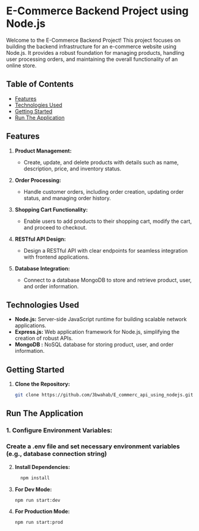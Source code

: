 # E-Commerce Backend Project using Node.js

Welcome to the E-Commerce Backend Project! This project focuses on building the backend infrastructure for an e-commerce website using Node.js. It provides a robust foundation for managing products, handling user  processing orders, and maintaining the overall functionality of an online store.

## Table of Contents

- [Features](#features)
- [Technologies Used](#technologies-used)
- [Getting Started](#getting-started)
- [Run The Application](#run-the-application)

## Features

1. **Product Management:**
   - Create, update, and delete products with details such as name, description, price, and inventory status.

2. **Order Processing:**
   - Handle customer orders, including order creation, updating order status, and managing order history.

3. **Shopping Cart Functionality:**
   - Enable users to add products to their shopping cart, modify the cart, and proceed to checkout.

4. **RESTful API Design:**
   - Design a RESTful API with clear endpoints for seamless integration with frontend applications.

5. **Database Integration:**
   - Connect to a database  MongoDB to store and retrieve product, user, and order information.
  
## Technologies Used

- **Node.js:** Server-side JavaScript runtime for building scalable network applications.
- **Express.js:** Web application framework for Node.js, simplifying the creation of robust APIs.
- **MongoDB :** NoSQL database for storing product, user, and order information.

## Getting Started

1. **Clone the Repository:**
   ```bash
   git clone https://github.com/3bwahab/E_commerc_api_using_nodejs.git


## Run The Application

### 1. **Configure Environment Variables:**
   ### Create a .env file and set necessary environment variables (e.g., database connection string)


2. **Install Dependencies:**
   ```bash
     npm install

3. **For Dev Mode:**
   ```bash
   npm run start:dev

4. **For Production Mode:**
   ```bash
   npm run start:prod
